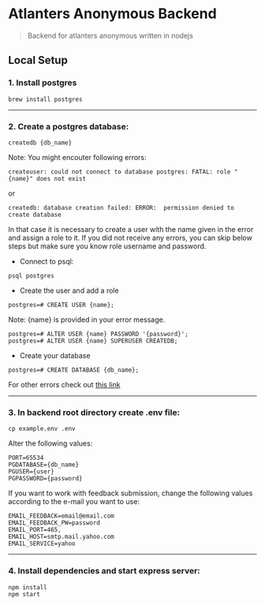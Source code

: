 # Atlanters Anonymous Backend

> Backend for atlanters anonymous written in nodejs

## Local Setup

### 1. Install postgres

```
brew install postgres
```

---

### 2. Create a postgres database:

```
createdb {db_name}
```

Note: You might encouter following errors:

```
createuser: could not connect to database postgres: FATAL: role "{name}" does not exist
```

or

```
createdb: database creation failed: ERROR:  permission denied to create database
```

In that case it is necessary to create a user with the name given in the error and assign a role to it. If you did not receive any errors, you can skip below steps but make sure you know role username and password.

- Connect to psql:

```
psql postgres
```

- Create the user and add a role

```
postgres=# CREATE USER {name};
```

Note: {name} is provided in your error message.

```
postgres=# ALTER USER {name} PASSWORD '{password}';
postgres=# ALTER USER {name} SUPERUSER CREATEDB;
```

- Create your database

```
postgres=# CREATE DATABASE {db_name};
```

For other errors check out [this link](https://www.postgresql.org/docs/10/tutorial-createdb.html)

---

### 3. In backend root directory create .env file:

```
cp example.env .env
```

Alter the following values:

```
PORT=65534
PGDATABASE={db_name}
PGUSER={user}
PGPASSWORD={password}
```

If you want to work with feedback submission, change the following values according to the e-mail you want to use:

```
EMAIL_FEEDBACK=email@email.com
EMAIL_FEEDBACK_PW=password
EMAIL_PORT=465,
EMAIL_HOST=smtp.mail.yahoo.com
EMAIL_SERVICE=yahoo
```

---

### 4. Install dependencies and start express server:

```
npm install
npm start
```
